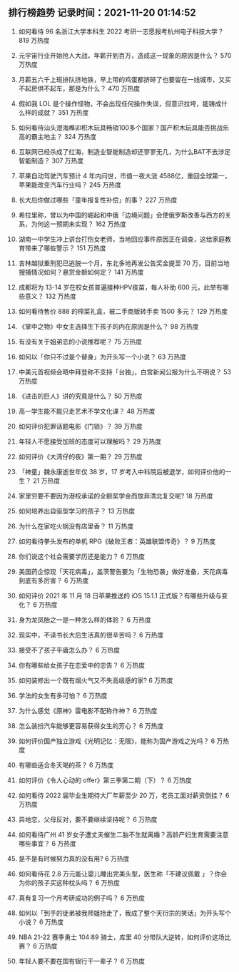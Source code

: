 
## 排行榜趋势 记录时间：2021-11-20 01:14:52
  
  1. 如何看待 96 名浙江大学本科生 2022 考研一志愿报考杭州电子科技大学？ 819 万热度
    
  2. 元宇宙行业开始抢人大战，年薪开到百万，造成这一现象的原因是什么？ 570 万热度
    
  3. 月薪五六千上班排队挤地铁，早上带的鸡蛋都挤碎了也要留在一线城市，又买不起房供不起车，那是为什么？ 470 万热度
    
  4. 假如我 LOL 是个操作怪物，不会出现任何操作失误，但意识拉垮，能铸成什么样的成就？ 351 万热度
    
  5. 如何看待汕头澄海榫卯积木玩具畅销100多个国家？国产积木玩具能否挑战乐高的霸主地主？ 324 万热度
    
  6. 互联网已经杀成了红海，制造业智能制造却还寥寥无几，为什么BAT不去涉足智能制造？ 307 万热度
    
  7. 苹果自动驾驶汽车预计 4 年内问世，市值一夜大涨 4588 ​亿，重回全球第一，苹果能改变汽车行业吗？ 245 万热度
    
  8. 长大后你做过哪些「童年报复性补偿」的事？ 227 万热度
    
  9. 希拉里称，曾以为中国的崛起和中俄「边境问题」会使俄罗斯改善与西方的关系，为何这一预期未实现？ 162 万热度
    
  10. 湖南一中学生冲上讲台打伤女老师，当地回应事件原因正在调查，这给家庭教育带来了哪些警示？ 151 万热度
    
  11. 吉林越狱重刑犯已逃脱一个月，东北多地再发公告奖金提至 70 万，目前当地搜捕情况如何？悬赏金额如何定？ 141 万热度
    
  12. 成都将为 13-14 岁在校女孩普遍接种HPV疫苗，每人补助 600 元，此举有哪些意义？ 132 万热度
    
  13. 如何看待售价 888 的榨菜礼盒，被二手商贩转手卖 1500 多元？ 129 万热度
    
  14. 《掌中之物》中女主选择生下孩子的内在原因是什么？ 98 万热度
    
  15. 有没有关于姐弟恋的小说推荐呢？ 75 万热度
    
  16. 如何以「你只不过是个替身」为开头写一个小说？ 63 万热度
    
  17. 中美元首视频会晤中拜登称不支持「台独」，白宫新闻公报为什么不明说？ 53 万热度
    
  18. 《进击的巨人》讲的究竟是什么？ 50 万热度
    
  19. 高一学生能不能只走艺术不学文化课？ 48 万热度
    
  20. 如何评价犯罪话题电影《门锁》？ 39 万热度
    
  21. 年轻人不愿接受加班的态度可以理解吗？ 29 万热度
    
  22. 如何评价《大湾仔的夜》第一期？ 29 万热度
    
  23. 「神童」魏永康逝世年仅 38 岁，17 岁考入中科院后被退学，如何评价他的一生？ 21 万热度
    
  24. 家里穷要不要因为港校承诺的全额奖学金而放弃清北复交呢? 18 万热度
    
  25. 如何培养出自驱型学习的孩子？ 13 万热度
    
  26. 为什么在家吃火锅没有店里香？ 11 万热度
    
  27. 如何看待拳头发布的单机 RPG《破败王者：英雄联盟传奇》？ 9 万热度
    
  28. 你们说这个社会需要学历还是能力？ 6 万热度
    
  29. 美国药企惊现「天花病毒」，盖茨警告要为「生物恐袭」做好准备，天花病毒到底有多厉害？ 6 万热度
    
  30. 如何评价 2021 年 11 月 18 日苹果推送的 iOS 15.1.1 正式版？有哪些升级与变化？ 6 万热度
    
  31. 身为龙凤胎之一是一种怎么样的体验？ 6 万热度
    
  32. 现实中，不读书长大后生活真的很辛苦吗？ 6 万热度
    
  33. 接受不了孩子平庸怎么办？ 6 万热度
    
  34. 你有哪些给女孩子在恋爱中的忠告？ 6 万热度
    
  35. 如何装修出一个既有烟火气又不失高级感的家? 6 万热度
    
  36. 学法的女生有多可怕？ 6 万热度
    
  37. 为什么感觉《原神》雷电影不配称作神？ 6 万热度
    
  38. 怎么装扮汽车能够更容易获得女生的芳心？ 6 万热度
    
  39. 如何评价国产独立游戏《光明记忆：无限》，能称为国产游戏之光吗？ 6 万热度
    
  40. 有哪些适合冬天喝的茶？ 6 万热度
    
  41. 如何评价《令人心动的 offer》第三季第二期（下）？ 6 万热度
    
  42. 如何看待 2022 届毕业生期待大厂年薪至少 20 万，老员工面对薪资倒挂？ 6 万热度
    
  43. 异地恋，父母反对，要不要继续坚持呢？ 6 万热度
    
  44. 如何看待广州 41 岁女子遭丈夫催生二胎不生就离婚？高龄产妇生育需要注意哪些事宜？ 6 万热度
    
  45. 是不是有时候努力真的没有用? 6 万热度
    
  46. 如何看待花 2.8 万元能让婴儿睡出完美头型，医生称「不建议佩戴 」？你会为你的孩子买这种枕头吗？ 6 万热度
    
  47. 真有复习一个月考研成功的例子吗？ 6 万热度
    
  48. 如何以「到手的徒弟被我师姐抢走了，我成了整个天衍宗的笑话」为开头写个小说？ 6 万热度
    
  49. NBA 21-22 赛季勇士 104:89 骑士，库里 40 分带队大逆转，如何评价这场比赛？ 6 万热度
    
  50. 年轻人要不要在国有银行干一辈子？ 6 万热度
    